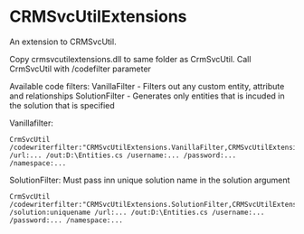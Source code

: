 CRMSvcUtilExtensions
====================

An extension to CRMSvcUtil.

Copy crmsvcutilextensions.dll to same folder as CrmSvcUtil. Call CrmSvcUtil with /codefilter parameter

Available code filters:
VanillaFilter - Filters out any custom entity, attribute and relationships
SolutionFilter - Generates only entities that is incuded in the solution that is specified

Vanillafilter:
```
CrmSvcUtil /codewriterfilter:"CRMSvcUtilExtensions.VanillaFilter,CRMSvcUtilExtensions"
/url:... /out:D:\Entities.cs /username:... /password:... /namespace:...
```

SolutionFilter:
Must pass inn unique solution name in the solution argument
```
CrmSvcUtil /codewriterfilter:"CRMSvcUtilExtensions.SolutionFilter,CRMSvcUtilExtensions"
/solution:uniquename /url:... /out:D:\Entities.cs /username:... /password:... /namespace:...
```